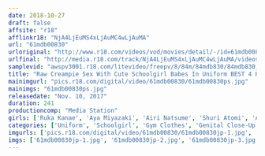 ```yaml
---
date: 2018-10-27
draft: false
affsite: "r18"
afflinkr18: "NjA4LjEuMS4xLjAuMC4wLjAuMA"
url: "61mdb00830"
urloriginal: "http://www.r18.com/videos/vod/movies/detail/-/id=61mdb00830"
urlfinal: "http://media.r18.com/track/NjA4LjEuMS4xLjAuMC4wLjAuMA/videos/vod/movies/detail/-/id=61mdb00830"
samplevid: "awspv3001.r18.com/litevideo/freepv/8/84m/84mdb830/84mdb830_dmb_w.mp4"
title: "Raw Creampie Sex With Cute Schoolgirl Babes In Uniform BEST 4 Hours"
mainimgurl: "pics.r18.com/digital/video/61mdb00830/61mdb00830ps.jpg"
mainimgs: "61mdb00830ps.jpg"
releasedate: "Nov. 10, 2017"
duration: 241
productioncomp: "Media Station"
girls: ['Ruka Kanae', 'Aya Miyazaki', 'Airi Natsume', 'Shuri Atomi', 'Ai Mukai', 'Yuri Asada', 'Rena Aoi', 'Rika Mari', 'Sakura Kirishima', 'Kana Ogura']
categories: ['Uniform', 'Schoolgirl', 'Gym Clothes', 'Genital Close-Up', 'Creampie', 'Compilation', 'Over 4 Hours', 'Hi-Def']
imgurls: ['pics.r18.com/digital/video/61mdb00830/61mdb00830jp-1.jpg', 'pics.r18.com/digital/video/61mdb00830/61mdb00830jp-2.jpg', 'pics.r18.com/digital/video/61mdb00830/61mdb00830jp-3.jpg', 'pics.r18.com/digital/video/61mdb00830/61mdb00830jp-4.jpg', 'pics.r18.com/digital/video/61mdb00830/61mdb00830jp-5.jpg', 'pics.r18.com/digital/video/61mdb00830/61mdb00830jp-6.jpg', 'pics.r18.com/digital/video/61mdb00830/61mdb00830jp-7.jpg', 'pics.r18.com/digital/video/61mdb00830/61mdb00830jp-8.jpg', 'pics.r18.com/digital/video/61mdb00830/61mdb00830jp-9.jpg', 'pics.r18.com/digital/video/61mdb00830/61mdb00830jp-10.jpg', 'pics.r18.com/digital/video/61mdb00830/61mdb00830jp-11.jpg', 'pics.r18.com/digital/video/61mdb00830/61mdb00830jp-12.jpg', 'pics.r18.com/digital/video/61mdb00830/61mdb00830jp-13.jpg', 'pics.r18.com/digital/video/61mdb00830/61mdb00830jp-14.jpg', 'pics.r18.com/digital/video/61mdb00830/61mdb00830jp-15.jpg', 'pics.r18.com/digital/video/61mdb00830/61mdb00830jp-16.jpg', 'pics.r18.com/digital/video/61mdb00830/61mdb00830jp-17.jpg', 'pics.r18.com/digital/video/61mdb00830/61mdb00830jp-18.jpg', 'pics.r18.com/digital/video/61mdb00830/61mdb00830jp-19.jpg', 'pics.r18.com/digital/video/61mdb00830/61mdb00830jp-20.jpg']
imgs: ['61mdb00830jp-1.jpg', '61mdb00830jp-2.jpg', '61mdb00830jp-3.jpg', '61mdb00830jp-4.jpg', '61mdb00830jp-5.jpg', '61mdb00830jp-6.jpg', '61mdb00830jp-7.jpg', '61mdb00830jp-8.jpg', '61mdb00830jp-9.jpg', '61mdb00830jp-10.jpg', '61mdb00830jp-11.jpg', '61mdb00830jp-12.jpg', '61mdb00830jp-13.jpg', '61mdb00830jp-14.jpg', '61mdb00830jp-15.jpg', '61mdb00830jp-16.jpg', '61mdb00830jp-17.jpg', '61mdb00830jp-18.jpg', '61mdb00830jp-19.jpg', '61mdb00830jp-20.jpg']
---
```

